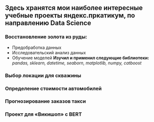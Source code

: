 ## Здесь хранятся мои наиболее интересные учебные проекты яндекс.пркатикум, по направлению Data Science

### Восстановление золота из руды:
- Предобработка данных
- Исследовательский анализ данных
- Обучение моделей
**Изучил и применил следующие библиотеки:**
*pandas, sklearn, datetime, seaborn, matplotlib, numpy, catboost*

### Выбор локации для скважины


### Определение стоимости автомобилей


### Прогнозирование заказов такси


### Проект для «Викишоп» c BERT
